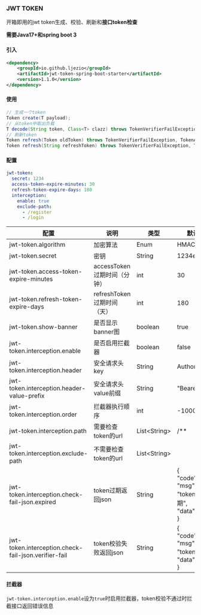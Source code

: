 ### JWT TOKEN
开箱即用的jwt token生成、校验、刷新和**接口token检查**

**需要Java17+和spring boot 3**

#### 引入

```xml
<dependency>
    <groupId>io.github.ljezio</groupId>
    <artifactId>jwt-token-spring-boot-starter</artifactId>
    <version>1.1.0</version>
</dependency>
```

#### 使用

```java
// 生成一个token
Token create(T payload);
// 从token中取出负载
T decode(String token, Class<T> clazz) throws TokenVerifierFailException, TokenAlreadyExpiredException;
// 刷新token
Token refresh(Token oldToken) throws TokenVerifierFailException, TokenAlreadyExpiredException;
Token refresh(String refreshToken) throws TokenVerifierFailException, TokenAlreadyExpiredException;
```

#### 配置

```yaml
jwt-token:
  secret: 1234
  access-token-expire-minutes: 30
  refresh-token-expire-days: 180
  interception:
    enable: true
    exclude-path:
      - /register
      - /login
```

| 配置                                                 | 说明                        | 类型           | 默认值                                                       |
| ---------------------------------------------------- | --------------------------- | -------------- | ------------------------------------------------------------ |
| jwt-token.algorithm                                  | 加密算法                    | Enum           | HMAC256                                                      |
| jwt-token.secret                                     | 密钥                        | String         | 1234ezio                                                     |
| jwt-token.access-token-expire-minutes                | accessToken过期时间（分钟） | int            | 30                                                           |
| jwt-token.refresh-token-expire-days                  | refreshToken过期时间（天）  | int            | 180                                                          |
| jwt-token.show-banner                                | 是否显示banner图            | boolean        | true                                                         |
| jwt-token.interception.enable                        | 是否启用拦截器              | boolean        | false                                                        |
| jwt-token.interception.header                        | 安全请求头key               | String         | Authorization                                                |
| jwt-token.interception.header-value-prefix           | 安全请求头value前缀         | String         | "Bearer "                                                    |
| jwt-token.interception.order                         | 拦截器执行顺序              | int            | -1000                                                        |
| jwt-token.interception.path                          | 需要检查token的url          | List\<String\> | /**                                                          |
| jwt-token.interception.exclude-path                  | 不需要检查token的url        | List\<String\> |                                                              |
| jwt-token.interception.check-fail-json.expired       | token过期返回json           | String         | {<br/>  "code": 452,<br/>  "msg": "token已过期",<br/>  "data": null<br/>} |
| jwt-token.interception.check-fail-json.verifier-fail | token校验失败返回json       | String         | {<br/>  "code": 453,<br/>  "msg": "token无效",<br/>  "data": null<br/>} |

#### 拦截器

`jwt-token.interception.enable`设为`true`时启用拦截器，token校验不通过时拦截接口返回错误信息

